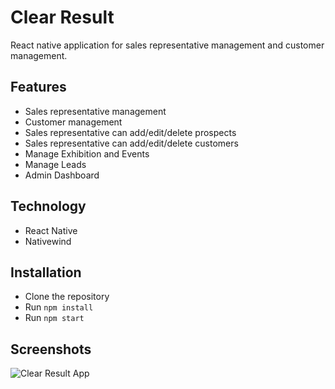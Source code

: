 # Clear Result 
React native application for sales representative management and customer management.

## Features
- Sales representative management
- Customer management
- Sales representative can add/edit/delete prospects
- Sales representative can add/edit/delete customers 
- Manage Exhibition and Events
- Manage Leads
- Admin Dashboard

## Technology
- React Native
- Nativewind

## Installation
- Clone the repository
- Run `npm install`
- Run `npm start`

## Screenshots

![Clear Result App](https://github.com/Ayush-Bulbule/clear-result/assets/69710917/a2494275-4a3c-406d-aa00-fb0f8278f5f2)
